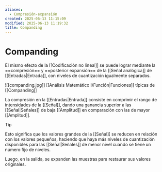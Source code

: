 ```yaml
---
aliases:
  - Compresión-expansión
created: 2025-06-13 11:15:09
modified: 2025-06-13 11:19:32
title: Companding
---
```


# Companding

El mismo efecto de la [[Codificación no lineal]] se puede lograr mediante la ==compresión== y ==posterior expansión== de la [[Señal analógica]] de [[Entradas|Entrada]], con niveles de cuantización igualmente separados.

![[companding.jpg]] [[Análisis Matemático I/Función|Funciones]] típicas de [[Companding]]

La compresión en la [[Entradas|Entrada]] consiste en comprimir el rango de intensidades de la [[Señal]], dando una ganancia superior a las [[Señal|Señales]] de baja [[Amplitud]] en comparación con las de mayor [[Amplitud]].

> [!tip]
> Esto significa que los valores grandes de la [[Señal]] se reducen en relación con los valores pequeños, haciendo que haya más niveles de cuantización disponibles para las [[Señal|Señales]] de menor nivel cuando se tiene un número fijo de niveles.

Luego, en la salida, se expanden las muestras para restaurar sus valores originales.
